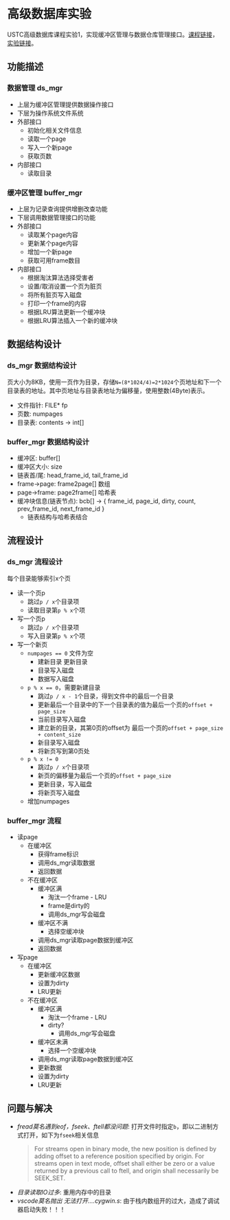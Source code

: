 # 高级数据库实验
USTC高级数据库课程实验1，实现缓冲区管理与数据仓库管理接口。[课程链接](http://staff.ustc.edu.cn/~jpq/courses/adb-cs.html)，[实验链接](http://staff.ustc.edu.cn/~jpq/courses/lab_adb-cs.html)。

## 功能描述

### 数据管理 ds_mgr
- 上层为缓冲区管理提供数据操作接口
- 下层为操作系统文件系统
- 外部接口
  - 初始化相关文件信息
  - 读取一个page
  - 写入一个新page
  - 获取页数
- 内部接口
  - 读取目录

### 缓冲区管理 buffer_mgr
- 上层为记录查询提供增删改查功能
- 下层调用数据管理接口的功能
- 外部接口
  - 读取某个page内容
  - 更新某个page内容
  - 增加一个新page
  - 获取可用frame数目
- 内部接口
  - 根据淘汰算法选择受害者
  - 设置/取消设置一个页为脏页
  - 将所有脏页写入磁盘
  - 打印一个frame的内容
  - 根据LRU算法更新一个缓冲块
  - 根据LRU算法插入一个新的缓冲块

## 数据结构设计
### ds_mgr 数据结构设计
页大小为8KB，使用一页作为目录，存储`N=(8*1024/4)=2*1024`个页地址和下一个目录表的地址。其中页地址与目录表地址为偏移量，使用整数(4Byte)表示。

- 文件指针: FILE* fp
- 页数: numpages
- 目录表: contents -> int[]

### buffer_mgr 数据结构设计
- 缓冲区: buffer[]
- 缓冲区大小: size
- 链表首/尾: head_frame_id, tail_frame_id
- frame->page: frame2page[] 数组
- page->frame: page2frame[] 哈希表
- 缓冲块信息(链表节点): bcb[] -> { frame_id, page_id, dirty, count, prev_frame_id, next_frame_id }
  - 链表结构与哈希表结合

## 流程设计
### ds_mgr 流程设计
每个目录能够索引x个页
- 读一个页p
  - 跳过`p / x`个目录项
  - 读取目录第`p % x`个项
- 写一个页p
  - 跳过`p / x`个目录项
  - 写入目录第`p % x`个项
- 写一个新页
  - `numpages == 0` 文件为空
    - 建新目录 更新目录
    - 目录写入磁盘
    - 数据写入磁盘
  - `p % x == 0`，需要新建目录
    - 跳过`p / x - 1`个目录，得到文件中的最后一个目录
    - 更新最后一个目录中的下一个目录表的值为最后一个页的`offset + page_size`
    - 当前目录写入磁盘
    - 建立新的目录，其第0页的offset为 最后一个页的`offset + page_size + content_size`
    - 新目录写入磁盘
    - 将新页写到第0页处
  - `p % x != 0`
    - 跳过`p / x`个目录项
    - 新页的偏移量为最后一个页的`offset + page_size`
    - 更新目录，写入磁盘
    - 将新页写入磁盘
  - 增加numpages

### buffer_mgr 流程
- 读page
  - 在缓冲区
    - 获得frame标识
    - 调用ds_mgr读取数据
    - 返回数据
  - 不在缓冲区
    - 缓冲区满
      - 淘汰一个frame - LRU
      - frame是dirty的
      - 调用ds_mgr写会磁盘
    - 缓冲区不满
      - 选择空缓冲块
    - 调用ds_mgr读取page数据到缓冲区
    - 返回数据
- 写page
  - 在缓冲区
    - 更新缓冲区数据
    - 设置为dirty
    - LRU更新
  - 不在缓冲区
    - 缓冲区满
      - 淘汰一个frame - LRU
      - dirty?
        - 调用ds_mgr写会磁盘
    - 缓冲区未满
       - 选择一个空缓冲块
    - 调用ds_mgr读取page数据到缓冲区
    - 更新数据
    - 设置为dirty
    - LRU更新

## 问题与解决
- *fread莫名遇到eof，fseek、ftell都没问题*: 打开文件时指定`b`，即以二进制方式打开，如下为`fseek`相关信息  
  > For streams open in binary mode, the new position is defined by adding offset to a reference position specified by origin. For streams open in text mode, offset shall either be zero or a value returned by a previous call to ftell, and origin shall necessarily be SEEK_SET. 
- *目录读取IO过多*: 重用内存中的目录
- *vscode莫名抛出 无法打开....cygwin.s*: 由于栈内数组开的过大，造成了调试器启动失败！！！
